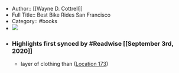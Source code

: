 - Author:: [[Wayne D. Cottrell]]
- Full Title:: Best Bike Rides San Francisco
- Category:: #books
- ![](https://images-na.ssl-images-amazon.com/images/I/512AAb6cD5L._SL400_.jpg)
- ### Highlights first synced by #Readwise [[September 3rd, 2020]]
    - layer of clothing than ([Location 173](https://readwise.io/to_kindle?action=open&asin=B00PC0B38Q&location=173))
